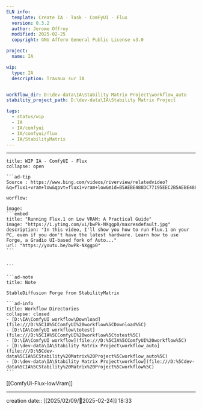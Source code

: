 ```yaml
---
ELN info:
  template: Create IA - Task - ComFyUI - Flux
  version: 0.3.2
  author: Jerome Offroy
  modified: 2025-02-25
  copyright: GNU Affero General Public License v3.0

project:
  name: IA

wip:
  type: IA
  description: Travaux sur IA


workflow_dir: D:\dev-data\IA\Stability Matrix Project\workflow_auto
stability_project_path: D:\dev-data\IA\Stability Matrix Project

tags:
  - status/wip
  - IA
  - IA/comfyui
  - IA/comfyui/flux
  - IA/StabilityMatrix
---
```



---

`````ad-example
title: WIP IA - ComfyUI - Flux
collapse: open

```ad-tip
Source : https://www.bing.com/videos/riverview/relatedvideo?&q=flux1+vram+low&qpvt=flux1+vram+low&mid=B5AEBE488DC77195EEC2B5AEBE488DC77195EEC2&mmscn=mtsc&aps=144&FORM=VRDGAR

worflow:

image:
```embed
title: "Running Flux.1 on Low VRAM: A Practical Guide"
image: "https://i.ytimg.com/vi/bwPk-NXggp0/maxresdefault.jpg"
description: "In this video, I'll show you how to run Flux.1 on your PC, even if you don't have the latest hardware. Learn how to use Forge, a Gradio UI-based fork of Auto..."
url: "https://youtu.be/bwPk-NXggp0"
```


```

```ad-note
title: Note

StableDiffusion Forge from StabilityMatrix

```ad-info
title: Workflow Directories
collapse: closed
- [D:\IA\ComfyUI workflow\Download](file:///D:%5CIA%5CComfyUI%20workflow%5CDownload%5C)
- [D:\IA\ComfyUI workflow\totest](file:///D:%5CIA%5CComfyUI%20workflow%5Ctotest%5C)
- [D:\IA\ComfyUI workflow](file:///D:%5CIA%5CComfyUI%20workflow%5C)
- [D:\dev-data\IA\Stability Matrix Project\workflow_auto](file:///D:%5Cdev-data%5CIA%5CStability%20Matrix%20Project%5Cworkflow_auto%5C)
- [D:\dev-data\IA\Stability Matrix Project\workflow](file:///D:%5Cdev-data%5CIA%5CStability%20Matrix%20Project%5Cworkflow%5C)
```
`````

[[ComfyUI-Flux-lowVram]]




---
creation date:: [[2025/02/09/📒2025-02-24]]  18:33

